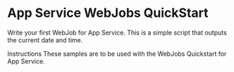 # App Service WebJobs QuickStart
Write your first WebJob for App Service. This is a simple script that outputs the current date and time.

Instructions
These samples are to be used with the WebJobs Quickstart for App Service.
